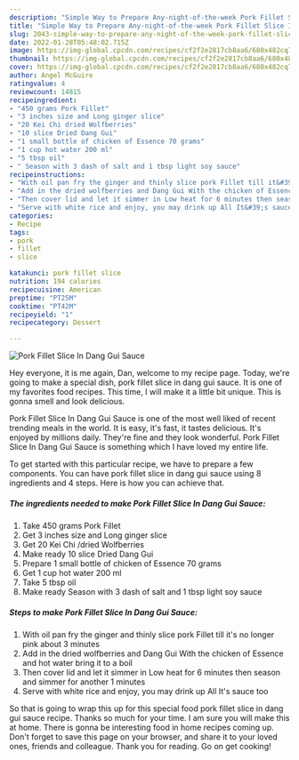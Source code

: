 ```yaml
---
description: "Simple Way to Prepare Any-night-of-the-week Pork Fillet Slice In Dang Gui Sauce"
title: "Simple Way to Prepare Any-night-of-the-week Pork Fillet Slice In Dang Gui Sauce"
slug: 2043-simple-way-to-prepare-any-night-of-the-week-pork-fillet-slice-in-dang-gui-sauce
date: 2022-01-28T05:48:02.715Z
image: https://img-global.cpcdn.com/recipes/cf2f2e2817cb8aa6/680x482cq70/pork-fillet-slice-in-dang-gui-sauce-recipe-main-photo.jpg
thumbnail: https://img-global.cpcdn.com/recipes/cf2f2e2817cb8aa6/680x482cq70/pork-fillet-slice-in-dang-gui-sauce-recipe-main-photo.jpg
cover: https://img-global.cpcdn.com/recipes/cf2f2e2817cb8aa6/680x482cq70/pork-fillet-slice-in-dang-gui-sauce-recipe-main-photo.jpg
author: Angel McGuire
ratingvalue: 4
reviewcount: 14815
recipeingredient:
- "450 grams Pork Fillet"
- "3 inches size and Long ginger slice"
- "20 Kei Chi dried Wolfberries"
- "10 slice Dried Dang Gui"
- "1 small bottle of chicken of Essence 70 grams"
- "1 cup hot water 200 ml"
- "5 tbsp oil"
- " Season with 3 dash of salt and 1 tbsp light soy sauce"
recipeinstructions:
- "With oil pan fry the ginger and thinly slice pork Fillet till it&#39;s no longer pink about 3 minutes"
- "Add in the dried wolfberries and Dang Gui With the chicken of Essence and hot water bring it to a boil"
- "Then cover lid and let it simmer in Low heat for 6 minutes then season and simmer for another 1 minutes"
- "Serve with white rice and enjoy, you may drink up All It&#39;s sauce too"
categories:
- Recipe
tags:
- pork
- fillet
- slice

katakunci: pork fillet slice 
nutrition: 194 calories
recipecuisine: American
preptime: "PT25M"
cooktime: "PT42M"
recipeyield: "1"
recipecategory: Dessert

---
```



![Pork Fillet Slice In Dang Gui Sauce](https://img-global.cpcdn.com/recipes/cf2f2e2817cb8aa6/680x482cq70/pork-fillet-slice-in-dang-gui-sauce-recipe-main-photo.jpg)

Hey everyone, it is me again, Dan, welcome to my recipe page. Today, we're going to make a special dish, pork fillet slice in dang gui sauce. It is one of my favorites food recipes. This time, I will make it a little bit unique. This is gonna smell and look delicious.

Pork Fillet Slice In Dang Gui Sauce is one of the most well liked of recent trending meals in the world. It is easy, it's fast, it tastes delicious. It's enjoyed by millions daily. They're fine and they look wonderful. Pork Fillet Slice In Dang Gui Sauce is something which I have loved my entire life.




To get started with this particular recipe, we have to prepare a few components. You can have pork fillet slice in dang gui sauce using 8 ingredients and 4 steps. Here is how you can achieve that.

<!--inarticleads1-->

##### The ingredients needed to make Pork Fillet Slice In Dang Gui Sauce:

1. Take 450 grams Pork Fillet
1. Get 3 inches size and Long ginger slice
1. Get 20 Kei Chi /dried Wolfberries
1. Make ready 10 slice Dried Dang Gui
1. Prepare 1 small bottle of chicken of Essence 70 grams
1. Get 1 cup hot water 200 ml
1. Take 5 tbsp oil
1. Make ready  Season with 3 dash of salt and 1 tbsp light soy sauce




<!--inarticleads2-->

##### Steps to make Pork Fillet Slice In Dang Gui Sauce:

1. With oil pan fry the ginger and thinly slice pork Fillet till it&#39;s no longer pink about 3 minutes
1. Add in the dried wolfberries and Dang Gui With the chicken of Essence and hot water bring it to a boil
1. Then cover lid and let it simmer in Low heat for 6 minutes then season and simmer for another 1 minutes
1. Serve with white rice and enjoy, you may drink up All It&#39;s sauce too




So that is going to wrap this up for this special food pork fillet slice in dang gui sauce recipe. Thanks so much for your time. I am sure you will make this at home. There is gonna be interesting food in home recipes coming up. Don't forget to save this page on your browser, and share it to your loved ones, friends and colleague. Thank you for reading. Go on get cooking!
